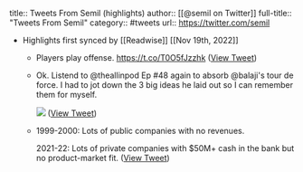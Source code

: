 title:: Tweets From Semil (highlights)
author:: [[@semil on Twitter]]
full-title:: "Tweets From Semil"
category:: #tweets
url:: https://twitter.com/semil

- Highlights first synced by [[Readwise]] [[Nov 19th, 2022]]
	- Players play offense. https://t.co/T0O5fJzzhk ([View Tweet](https://twitter.com/search?q=Players%20play%20offense.%20https%3A//t.co/T0O5fJzzhk%20%28from%3A%40semil%29))
	- Ok. Listend to @theallinpod Ep #48 again to absorb @balaji's tour de force. I had to jot down the 3 big ideas he laid out so I can remember them for myself. 
	  
	  ![](https://pbs.twimg.com/media/FAN8XpWVUAMw8SW.jpg) ([View Tweet](https://twitter.com/semil/status/1442133357479882753))
	- 1999-2000: Lots of public companies with no revenues.
	  
	  2021-22: Lots of private companies with $50M+ cash in the bank but no product-market fit. ([View Tweet](https://twitter.com/semil/status/1589067639476785152))